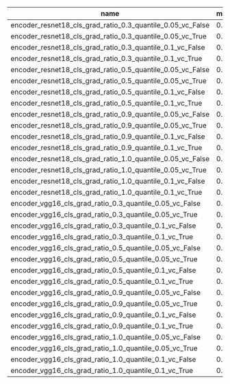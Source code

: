 | name  |morf_aopc | morf_lodds | morf_fracdiff | morf_acc | lerf_aopc | lerf_lodds | lerf_fracdiff | lerf_acc | mu_in | mu_in_w | 
|---| --- | --- | --- | --- | --- | --- | --- | --- | --- | --- | 
encoder_resnet18_cls_grad_ratio_0.3_quantile_0.05_vc_False | 0.075 | -5.991 | 0.075 | 0.167 | 0.075 | -3.987 | 0.075 | 0.167 | 0.501 | 0.893 | 
encoder_resnet18_cls_grad_ratio_0.3_quantile_0.05_vc_True | 0.075 | -6.262 | 0.075 | 0.167 | 0.075 | -3.983 | 0.075 | 0.167 | 0.515 | 0.922 | 
encoder_resnet18_cls_grad_ratio_0.3_quantile_0.1_vc_False | 0.075 | -5.780 | 0.075 | 0.167 | 0.074 | -3.715 | 0.074 | 0.167 | 0.509 | 0.915 | 
encoder_resnet18_cls_grad_ratio_0.3_quantile_0.1_vc_True | 0.075 | -4.926 | 0.075 | 0.167 | 0.075 | -4.753 | 0.075 | 0.167 | 0.517 | 0.931 | 
encoder_resnet18_cls_grad_ratio_0.5_quantile_0.05_vc_False | 0.075 | -6.211 | 0.075 | 0.167 | 0.074 | -3.616 | 0.074 | 0.167 | 0.502 | 0.892 | 
encoder_resnet18_cls_grad_ratio_0.5_quantile_0.05_vc_True | 0.075 | -5.602 | 0.075 | 0.167 | 0.074 | -4.060 | 0.074 | 0.167 | 0.515 | 0.920 | 
encoder_resnet18_cls_grad_ratio_0.5_quantile_0.1_vc_False | 0.075 | -6.242 | 0.075 | 0.167 | 0.074 | -4.493 | 0.074 | 0.167 | 0.511 | 0.919 | 
encoder_resnet18_cls_grad_ratio_0.5_quantile_0.1_vc_True | 0.075 | -5.221 | 0.075 | 0.167 | 0.074 | -3.761 | 0.074 | 0.167 | 0.517 | 0.931 | 
encoder_resnet18_cls_grad_ratio_0.9_quantile_0.05_vc_False | 0.075 | -6.355 | 0.075 | 0.167 | 0.073 | -3.616 | 0.073 | 0.167 | 0.506 | 0.907 | 
encoder_resnet18_cls_grad_ratio_0.9_quantile_0.05_vc_True | 0.075 | -5.869 | 0.075 | 0.167 | 0.075 | -4.182 | 0.075 | 0.167 | 0.519 | 0.926 | 
encoder_resnet18_cls_grad_ratio_0.9_quantile_0.1_vc_False | 0.075 | -6.630 | 0.075 | 0.167 | 0.071 | -3.351 | 0.071 | 0.167 | 0.517 | 0.936 | 
encoder_resnet18_cls_grad_ratio_0.9_quantile_0.1_vc_True | 0.075 | -5.782 | 0.075 | 0.167 | 0.062 | -3.230 | 0.062 | 0.167 | 0.521 | 0.938 | 
encoder_resnet18_cls_grad_ratio_1.0_quantile_0.05_vc_False | 0.075 | -6.185 | 0.075 | 0.167 | 0.074 | -3.850 | 0.074 | 0.167 | nan | nan | 
encoder_resnet18_cls_grad_ratio_1.0_quantile_0.05_vc_True | 0.075 | -5.000 | 0.075 | 0.167 | 0.075 | -4.368 | 0.075 | 0.167 | nan | nan | 
encoder_resnet18_cls_grad_ratio_1.0_quantile_0.1_vc_False | 0.075 | -6.196 | 0.075 | 0.167 | 0.074 | -3.864 | 0.074 | 0.167 | 0.517 | 0.935 | 
encoder_resnet18_cls_grad_ratio_1.0_quantile_0.1_vc_True | 0.075 | -5.212 | 0.075 | 0.167 | 0.075 | -4.344 | 0.075 | 0.167 | 0.522 | 0.938 | 
encoder_vgg16_cls_grad_ratio_0.3_quantile_0.05_vc_False | 0.230 | -3.554 | 0.230 | 0.167 | 0.167 | -2.571 | 0.167 | 0.500 | 0.527 | 0.954 | 
encoder_vgg16_cls_grad_ratio_0.3_quantile_0.05_vc_True | 0.230 | -3.554 | 0.230 | 0.167 | 0.167 | -2.571 | 0.167 | 0.500 | 0.527 | 0.954 | 
encoder_vgg16_cls_grad_ratio_0.3_quantile_0.1_vc_False | 0.234 | -4.710 | 0.234 | 0.167 | 0.204 | -2.625 | 0.204 | 0.333 | 0.526 | 0.953 | 
encoder_vgg16_cls_grad_ratio_0.3_quantile_0.1_vc_True | 0.234 | -4.710 | 0.234 | 0.167 | 0.204 | -2.625 | 0.204 | 0.333 | 0.526 | 0.953 | 
encoder_vgg16_cls_grad_ratio_0.5_quantile_0.05_vc_False | 0.233 | -4.150 | 0.233 | 0.167 | 0.189 | -2.840 | 0.189 | 0.333 | 0.528 | 0.959 | 
encoder_vgg16_cls_grad_ratio_0.5_quantile_0.05_vc_True | 0.233 | -4.150 | 0.233 | 0.167 | 0.189 | -2.840 | 0.189 | 0.333 | 0.528 | 0.959 | 
encoder_vgg16_cls_grad_ratio_0.5_quantile_0.1_vc_False | 0.233 | -4.378 | 0.233 | 0.167 | 0.162 | -2.091 | 0.162 | 0.500 | 0.527 | 0.955 | 
encoder_vgg16_cls_grad_ratio_0.5_quantile_0.1_vc_True | 0.233 | -4.378 | 0.233 | 0.167 | 0.162 | -2.091 | 0.162 | 0.500 | 0.527 | 0.955 | 
encoder_vgg16_cls_grad_ratio_0.9_quantile_0.05_vc_False | 0.234 | -5.663 | 0.234 | 0.167 | 0.232 | -4.898 | 0.232 | 0.167 | 0.530 | 0.962 | 
encoder_vgg16_cls_grad_ratio_0.9_quantile_0.05_vc_True | 0.234 | -5.663 | 0.234 | 0.167 | 0.232 | -4.898 | 0.232 | 0.167 | 0.530 | 0.962 | 
encoder_vgg16_cls_grad_ratio_0.9_quantile_0.1_vc_False | 0.234 | -5.185 | 0.234 | 0.167 | 0.230 | -3.485 | 0.230 | 0.167 | 0.530 | 0.959 | 
encoder_vgg16_cls_grad_ratio_0.9_quantile_0.1_vc_True | 0.234 | -5.185 | 0.234 | 0.167 | 0.230 | -3.485 | 0.230 | 0.167 | 0.530 | 0.959 | 
encoder_vgg16_cls_grad_ratio_1.0_quantile_0.05_vc_False | 0.219 | -2.949 | 0.219 | 0.167 | 0.099 | -0.505 | 0.099 | 0.500 | nan | nan | 
encoder_vgg16_cls_grad_ratio_1.0_quantile_0.05_vc_True | 0.219 | -2.949 | 0.219 | 0.167 | 0.099 | -0.505 | 0.099 | 0.500 | nan | nan | 
encoder_vgg16_cls_grad_ratio_1.0_quantile_0.1_vc_False | 0.215 | -2.667 | 0.215 | 0.167 | -0.034 | 0.049 | 0.096 | 0.833 | nan | nan | 
encoder_vgg16_cls_grad_ratio_1.0_quantile_0.1_vc_True | 0.215 | -2.667 | 0.215 | 0.167 | -0.034 | 0.049 | 0.096 | 0.833 | nan | nan | 
